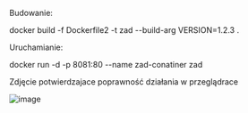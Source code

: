 Budowanie:

docker build -f Dockerfile2 -t zad --build-arg VERSION=1.2.3 .

Uruchamianie:

docker run -d -p 8081:80 --name zad-conatiner zad


Zdjęcie potwierdzajace poprawność działania w przeglądrace

![image](https://github.com/user-attachments/assets/bfe24cb9-c668-41b0-81d4-4912a4ad64ea)

